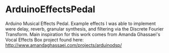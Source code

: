 # ArduinoEffectsPedal
Arduino Musical Effects Pedal. Example effects I was able to implement were delay, reverb, granular synthesis, and filtering via the Discrete Fourier Transform. Main inspiration for this work comes from Amanda Ghassaei's Vocal Effects Box project found here: http://www.amandaghassaei.com/projects/arduinodsp/
